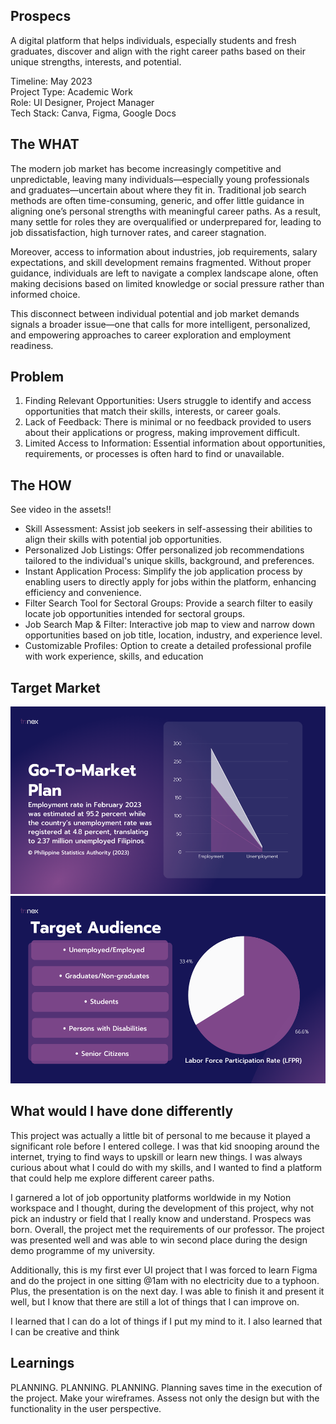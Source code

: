 ## Prospecs
A digital platform that helps individuals, especially students and fresh graduates, discover and align with the right career paths based on their unique strengths, interests, and potential.

Timeline: May 2023 <br>
Project Type: Academic Work <br>
Role: UI Designer, Project Manager <br>
Tech Stack: Canva, Figma, Google Docs <br>

## The WHAT
The modern job market has become increasingly competitive and unpredictable, leaving many individuals—especially young professionals and graduates—uncertain about where they fit in. Traditional job search methods are often time-consuming, generic, and offer little guidance in aligning one’s personal strengths with meaningful career paths. As a result, many settle for roles they are overqualified or underprepared for, leading to job dissatisfaction, high turnover rates, and career stagnation.

Moreover, access to information about industries, job requirements, salary expectations, and skill development remains fragmented. Without proper guidance, individuals are left to navigate a complex landscape alone, often making decisions based on limited knowledge or social pressure rather than informed choice.

This disconnect between individual potential and job market demands signals a broader issue—one that calls for more intelligent, personalized, and empowering approaches to career exploration and employment readiness.

## Problem
1. Finding Relevant Opportunities: Users struggle to identify and access opportunities that match their skills, interests, or career goals.
2. Lack of Feedback: There is minimal or no feedback provided to users about their applications or progress, making improvement difficult.
3. Limited Access to Information: Essential information about opportunities, requirements, or processes is often hard to find or unavailable.

## The HOW
See video in the assets!!

- Skill Assessment: Assist job seekers in self-assessing their abilities to align their skills with potential job opportunities.
- Personalized Job Listings: Offer personalized job recommendations tailored to the individual's unique skills, background, and preferences.
- Instant Application Process: Simplify the job application process by enabling users to directly apply for jobs within the platform, enhancing efficiency and convenience.
- Filter Search Tool for Sectoral Groups: Provide a search filter to easily locate job opportunities intended for sectoral groups.
- Job Search Map & Filter: Interactive job map to view and narrow down opportunities based on job title, location, industry, and experience level.
- Customizable Profiles: Option to create a detailed professional profile with work experience, skills, and education

## Target Market
<img src="/assets/12.png"  width="600" height="300">
<img src="/assets/13.png"  width="600" height="300"> 

## What would I have done differently
This project was actually a little bit of personal to me because it played a significant role before I entered college. I was that kid snooping around the internet, trying to find ways to upskill or learn new things. I was always curious about what I could do with my skills, and I wanted to find a platform that could help me explore different career paths.

I garnered a lot of job opportunity platforms worldwide in my Notion workspace and I thought, during the development of this project, why not pick an industry or field that I really know and understand. Prospecs was born. Overall, the project met the requirements of our professor. The project was presented well and was able to win second place during the design demo programme of my university.

Additionally, this is my first ever UI project that I was forced to learn Figma and do the project in one sitting @1am with no electricity due to a typhoon. Plus, the presentation is on the next day. I was able to finish it and present it well, but I know that there are still a lot of things that I can improve on.

I learned that I can do a lot of things if I put my mind to it. I also learned that I can be creative and think

## Learnings
PLANNING. PLANNING. PLANNING. Planning saves time in the execution of the project. Make your wireframes. Assess not only the design but with the functionality in the user perspective.

